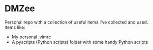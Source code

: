 # DMZee
Personal repo with a collection of useful items I've collected and used.
Items like:
* My personal .vimrc
* A pyscripts (Python scripts) folder with some handy Python scripts